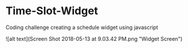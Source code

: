 # Time-Slot-Widget
Coding challenge creating a schedule widget using javascript

![alt text](Screen Shot 2018-05-13 at 9.03.42 PM.png "Widget Screen")
